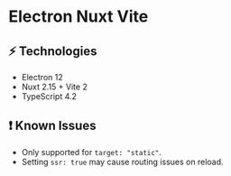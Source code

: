 # Electron Nuxt Vite

## ⚡ Technologies

- Electron 12
- Nuxt 2.15 + Vite 2
- TypeScript 4.2

## ❗ Known Issues

- Only supported for `target: "static"`.
- Setting `ssr: true` may cause routing issues on reload.
